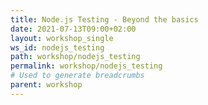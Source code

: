 ```yaml
---
title: Node.js Testing - Beyond the basics
date: 2021-07-13T09:00+02:00
layout: workshop_single
ws_id: nodejs_testing
path: workshop/nodejs_testing
permalink: workshop/nodejs_testing
# Used to generate breadcrumbs
parent: workshop
---
```

